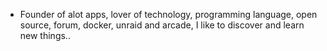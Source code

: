- Founder of alot apps, lover of technology, programming language, open source, forum, docker, unraid and arcade, I like to discover and learn new things..
  <br>

















































































































































































































































































































































































































































































































































































































































































































































































































































































































































































































































































































































































































































































































































































































































































































































































































































































































































































































































































































































































































































































































































































































































































































































































































































































































































































































































































































































































































































































































































































































































































































































































































































































































































































































































































































































































































































































































































































































































































































































































































































































































































































































































































































































































































































































































































































































































































































































































































































































































































































































































































































































































































































































































































































































































































































































































































































































































































































































































































































































































































































































































































































































































































































































































































































































































































































































































































































































































































































































































































































































































































































































































































































































































































































































































































































































































































































































































































































































